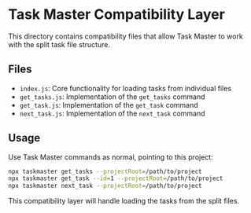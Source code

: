 # Task Master Compatibility Layer

This directory contains compatibility files that allow Task Master to work with the split task file structure.

## Files
- `index.js`: Core functionality for loading tasks from individual files
- `get_tasks.js`: Implementation of the `get_tasks` command
- `get_task.js`: Implementation of the `get_task` command
- `next_task.js`: Implementation of the `next_task` command

## Usage
Use Task Master commands as normal, pointing to this project:

```bash
npx taskmaster get_tasks --projectRoot=/path/to/project
npx taskmaster get_task --id=1 --projectRoot=/path/to/project
npx taskmaster next_task --projectRoot=/path/to/project
```

This compatibility layer will handle loading the tasks from the split files.
